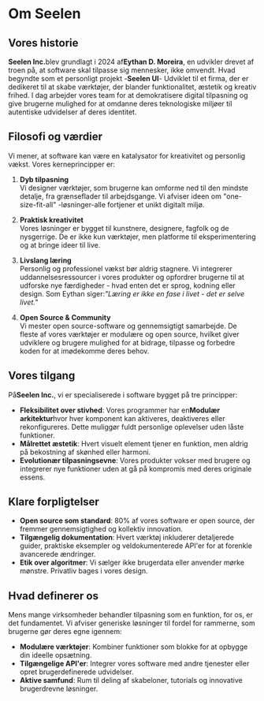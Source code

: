 # Om Seelen

## Vores historie

**Seelen Inc.**&#x62;lev grundlagt i 2024 af**Eythan D. Moreira**, en udvikler
drevet af troen på, at software skal tilpasse sig mennesker, ikke omvendt. Hvad
begyndte som et personligt projekt -**Seelen UI**- Udviklet til et firma, der er
dedikeret til at skabe værktøjer, der blander funktionalitet, æstetik og kreativ
frihed. I dag arbejder vores team for at demokratisere digital tilpasning og
give brugerne mulighed for at omdanne deres teknologiske miljøer til autentiske
udvidelser af deres identitet.

## Filosofi og værdier

Vi mener, at software kan være en katalysator for kreativitet og personlig
vækst. Vores kerneprincipper er:

1. **Dyb tilpasning**\
   Vi designer værktøjer, som brugerne kan omforme ned til den mindste detalje,
   fra grænseflader til arbejdsgange. Vi afviser ideen om "one-size-fit-all"
   -løsninger-alle fortjener et unikt digitalt miljø.

2. **Praktisk kreativitet**\
   Vores løsninger er bygget til kunstnere, designere, fagfolk og de nysgerrige.
   De er ikke kun værktøjer, men platforme til eksperimentering og at bringe
   ideer til live.

3. **Livslang læring**\
   Personlig og professionel vækst bør aldrig stagnere. Vi integrerer
   uddannelsesressourcer i vores produkter og opfordrer brugerne til at udforske
   nye færdigheder - hvad enten det er sprog, kodning eller design. Som Eythan
   siger:_"Læring er ikke en fase i livet - det er selve livet."_

4. **Open Source & Community**\
   Vi mester open source-software og gennemsigtigt samarbejde. De fleste af
   vores værktøjer er modulære og open source, hvilket giver udviklere og
   brugere mulighed for at bidrage, tilpasse og forbedre koden for at imødekomme
   deres behov.

## Vores tilgang

På**Seelen Inc.**, vi er specialiserede i software bygget på tre principper:

- **Fleksibilitet over stivhed**: Vores programmer har en**Modulær
  arkitektur**hvor hver komponent kan aktiveres, deaktiveres eller
  rekonfigureres. Dette muliggør fuldt personlige oplevelser uden låste
  funktioner.
- **Målrettet æstetik**: Hvert visuelt element tjener en funktion, men aldrig på
  bekostning af skønhed eller harmoni.
- **Evolutionær tilpasningsevne**: Vores produkter vokser med brugere og
  integrerer nye funktioner uden at gå på kompromis med deres originale essens.

## Klare forpligtelser

- **Open source som standard**: 80% af vores software er open source, der
  fremmer gennemsigtighed og kollektiv innovation.
- **Tilgængelig dokumentation**: Hvert værktøj inkluderer detaljerede guider,
  praktiske eksempler og veldokumenterede API'er for at forenkle avancerede
  ændringer.
- **Etik over algoritmer**: Vi sælger ikke brugerdata eller anvender mørke
  mønstre. Privatliv bages i vores design.

## Hvad definerer os

Mens mange virksomheder behandler tilpasning som en funktion, for os, er det
fundamentet. Vi afviser generiske løsninger til fordel for rammerne, som
brugerne gør deres egne igennem:

- **Modulære værktøjer**: Kombiner funktioner som blokke for at opbygge din
  ideelle opsætning.
- **Tilgængelige API'er**: Integrer vores software med andre tjenester eller
  opret brugerdefinerede udvidelser.
- **Aktive samfund**: Rum til deling af skabeloner, tutorials og innovative
  brugerdrevne løsninger.

